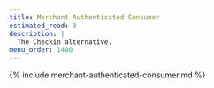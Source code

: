 ```yaml
---
title: Merchant Authenticated Consumer
estimated_read: 3
description: |
  The Checkin alternative.
menu_order: 1400
---
```


{% include merchant-authenticated-consumer.md %}
